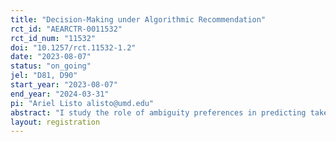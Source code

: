 ```yaml
---
title: "Decision-Making under Algorithmic Recommendation"
rct_id: "AEARCTR-0011532"
rct_id_num: "11532"
doi: "10.1257/rct.11532-1.2"
date: "2023-08-07"
status: "on_going"
jel: "D81, D90"
start_year: "2023-08-07"
end_year: "2024-03-31"
pi: "Ariel Listo alisto@umd.edu"
abstract: "I study the role of ambiguity preferences in predicting take-up of algorithmic (i.e., personalized) recommendations. In a two-part experiment, I first elicit individuals's preferences towards risk and ambiguity. In Part 2, I ask participants to make choices over a menu of risky prospects after I provide a recommendation (or not) based on their treatment assignment. I assign individuals to one of two control groups (no recommendation or randomly created recommendation) or to one of two treatment groups (personalized recommendation with no information or personalized recommendation with information). The difference between the two treatments is only the information provided to individuals on how the recommendation is constructed; both recommendations are of similar quality (i.e., based on the individual's risk preferences elicited in Part I)."
layout: registration
---
```



